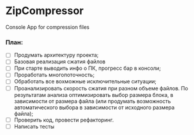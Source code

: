 # ZipCompressor
Console App for compression files  
### План: 
- [ ] Продумать архитектуру проекта;
- [ ] Базовая реализация сжатия файлов
- [ ] При старте выводить инфо о ПК, прогресс бар в консоли;
- [ ] Проработать многопоточность;
- [ ] Обработать все вохможные исключительные ситуации;
- [ ] Проанализировать скорость сжатия при разном объеме файлов. По результатам анализа оптимизировать выбор размера блока, в зависимости от размера файла (или продумать возможность автоматического выбора в зависимости от исходного размера файла);
- [ ] Проверить код, провести рефакторинг.
- [ ] Написать тесты
